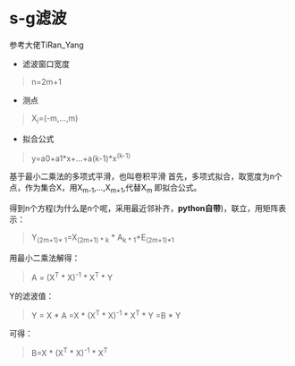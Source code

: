 # s-g滤波
参考大佬TiRan_Yang

* 滤波窗口宽度
>n=2m+1

* 测点
>X<sub>i</sub>=(-m,...,m)

* 拟合公式
 >y=a0+a1*x+...+a(k-1)*x<sup>(k-1)</sup>

基于最小二乘法的多项式平滑，也叫卷积平滑
首先，多项式拟合，取宽度为n个点，作为集合X，用X<sub>m-1</sub>,...,X<sub>m+1</sub>,代替X<sub>m</sub>
即拟合公式。

得到n个方程(为什么是n个呢，采用最近邻补齐，__python自带__)，联立，用矩阵表示：
>Y<sub>(2m+1)* 1</sub>=X<sub>(2m+1) * k</sub> * A<sub>k * 1</sub>+E<sub>(2m+1)*1</sub>

用最小二乘法解得：
> A = (X<sup>T</sup> * X)<sup>-1</sup> * X<sup>T</sup> * Y

Y的滤波值：
> Y = X * A =X * (X<sup>T</sup> * X)<sup>-1</sup> * X<sup>T</sup> * Y =B * Y

可得：
>B=X * (X<sup>T</sup> * X)<sup>-1</sup> * X<sup>T</sup> 
